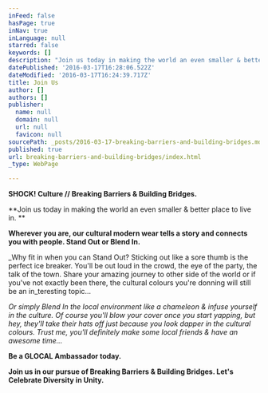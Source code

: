 ```yaml
---
inFeed: false
hasPage: true
inNav: true
inLanguage: null
starred: false
keywords: []
description: "Join us today in making the world an even smaller & better place to live in.\_"
datePublished: '2016-03-17T16:28:06.522Z'
dateModified: '2016-03-17T16:24:39.717Z'
title: Join Us
author: []
authors: []
publisher:
  name: null
  domain: null
  url: null
  favicon: null
sourcePath: _posts/2016-03-17-breaking-barriers-and-building-bridges.md
published: true
url: breaking-barriers-and-building-bridges/index.html
_type: WebPage

---
```

**SHOCK! Culture // Breaking Barriers & Building Bridges.**

**Join us today in making the world an even smaller & better place to live in.  **

**Wherever you are, our cultural modern wear tells a story and connects you with people. Stand Out or Blend In.**

_Why fit in when you can Stand Out? Sticking out like a sore thumb is the perfect ice breaker. You'll be out loud in the crowd, the eye of the party, the talk of the town. Share your amazing journey to other side of the world or if you've not exactly been there, the cultural colours you're donning will still be an in_teresting topic...

_Or simply Blend In the local environment like a chameleon & infuse yourself in the culture. Of course you'll blow your cover once you start yapping, but hey, they'll take their hats off just because you look dapper in the cultural colours. Trust me, you'll definitely make some local friends & have an awesome time..._

**Be a GLOCAL Ambassador today.**

**Join us in our pursue of Breaking Barriers & Building Bridges. Let's Celebrate Diversity in Unity.**